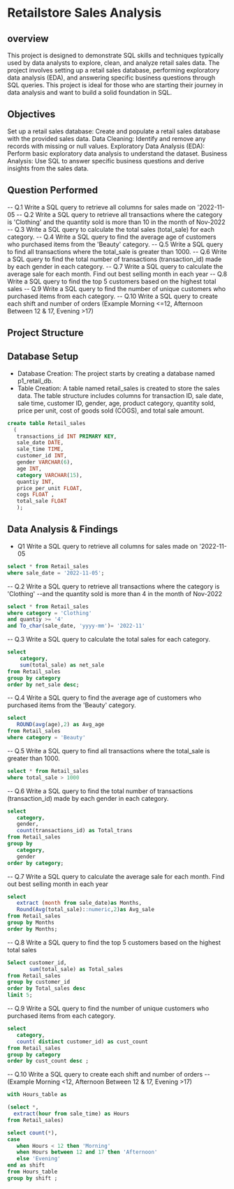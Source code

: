 # Retailstore Sales Analysis

## overview 
This project is designed to demonstrate SQL skills and techniques typically used by data analysts to explore, clean, and analyze retail sales data. The project involves setting up a retail sales database, performing exploratory data analysis (EDA), and answering specific business questions through SQL queries. This project is ideal for those who are starting their journey in data analysis and want to build a solid foundation in SQL.

## Objectives
Set up a retail sales database: Create and populate a retail sales database with the provided sales data.
Data Cleaning: Identify and remove any records with missing or null values.
Exploratory Data Analysis (EDA): Perform basic exploratory data analysis to understand the dataset.
Business Analysis: Use SQL to answer specific business questions and derive insights from the sales data.

## Question Performed 
-- Q.1 Write a SQL query to retrieve all columns for sales made on '2022-11-05
-- Q.2 Write a SQL query to retrieve all transactions where the category is 'Clothing' and the quantity sold is more than 10 in the month of Nov-2022
-- Q.3 Write a SQL query to calculate the total sales (total_sale) for each category.
-- Q.4 Write a SQL query to find the average age of customers who purchased items from the 'Beauty' category.
-- Q.5 Write a SQL query to find all transactions where the total_sale is greater than 1000.
-- Q.6 Write a SQL query to find the total number of transactions (transaction_id) made by each gender in each category.
-- Q.7 Write a SQL query to calculate the average sale for each month. Find out best selling month in each year
-- Q.8 Write a SQL query to find the top 5 customers based on the highest total sales 
-- Q.9 Write a SQL query to find the number of unique customers who purchased items from each category.
-- Q.10 Write a SQL query to create each shift and number of orders (Example Morning <=12, Afternoon Between 12 & 17, Evening >17)


## Project Structure
## Database Setup
- Database Creation: The project starts by creating a database named p1_retail_db.
- Table Creation: A table named retail_sales is created to store the sales data. The table structure includes columns for transaction ID, sale date, sale time, customer ID, gender, age, product category, quantity sold, price per unit, cost of goods sold (COGS), and total sale amount.
  
 ```sql
create table Retail_sales 
   (
    transactions_id INT PRIMARY KEY,
	sale_date DATE,
	sale_time TIME,
	customer_id INT,
	gender VARCHAR(6),
	age INT,
	category VARCHAR(15),
	quantiy INT,
	price_per_unit FLOAT,
	cogs FLOAT ,
	total_sale FLOAT
	);
```

## Data Analysis & Findings
- Q1 Write a SQL query to retrieve all columns for sales made on '2022-11-05
```sql
select * from Retail_sales
where sale_date = '2022-11-05';
```
-- Q.2 Write a SQL query to retrieve all transactions where the category is 'Clothing' 
--and the quantity sold is more than 4 in the month of Nov-2022
```sql
select * from Retail_sales
where category = 'Clothing'
and quantiy >= '4'
and To_char(sale_date, 'yyyy-mm')= '2022-11'
```
-- Q.3 Write a SQL query to calculate the total sales for each category.
```sql
select
    category,
    sum(total_sale) as net_sale
from Retail_sales
group by category
order by net_sale desc;
```
-- Q.4 Write a SQL query to find the average age of customers who purchased items from the 'Beauty' category.
```sql
select 
   ROUND(avg(age),2) as Avg_age
from Retail_sales
where category = 'Beauty'
```
-- Q.5 Write a SQL query to find all transactions where the total_sale is greater than 1000.
```sql
select * from Retail_sales
where total_sale > 1000
```
-- Q.6 Write a SQL query to find the total number of transactions (transaction_id) made by each gender in each category.
```sql
select 
   category,
   gender,
   count(transactions_id) as Total_trans
from Retail_sales
group by  
   category,
   gender
order by category;
   ```
-- Q.7 Write a SQL query to calculate the average sale for each month. Find out best selling month in each year
```sql
select
   extract (month from sale_date)as Months,
   Round(Avg(total_sale)::numeric,2)as Avg_sale
from Retail_sales
group by Months
order by Months;
```
-- Q.8 Write a SQL query to find the top 5 customers based on the highest total sales 
```sql
Select customer_id,
       sum(total_sale) as Total_sales
from Retail_sales
group by customer_id
order by Total_sales desc
limit 5;
```
-- Q.9 Write a SQL query to find the number of unique customers who purchased items from each category.
```sql
select
   category,
   count( distinct customer_id) as cust_count
from Retail_sales
group by category   
order by cust_count desc ;
```
-- Q.10 Write a SQL query to create each shift and number of orders 
--(Example Morning <12, Afternoon Between 12 & 17, Evening >17)
```sql
with Hours_table as

(select *,
  extract(hour from sale_time) as Hours
from Retail_sales)

select count(*), 
case
   when Hours < 12 then 'Morning'
   when Hours between 12 and 17 then 'Afternoon'
   else 'Evening'
end as shift
from Hours_table
group by shift ;
```






